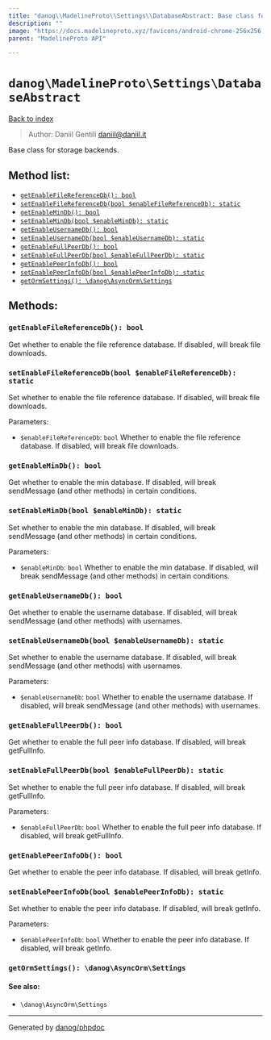 ```yaml
---
title: "danog\\MadelineProto\\Settings\\DatabaseAbstract: Base class for storage backends."
description: ""
image: "https://docs.madelineproto.xyz/favicons/android-chrome-256x256.png"
parent: "MadelineProto API"

---
```

# `danog\MadelineProto\Settings\DatabaseAbstract`
[Back to index](../../../index.html)

> Author: Daniil Gentili <daniil@daniil.it>  
  

Base class for storage backends.  




## Method list:
* [`getEnableFileReferenceDb(): bool`](#getEnableFileReferenceDb)
* [`setEnableFileReferenceDb(bool $enableFileReferenceDb): static`](#setEnableFileReferenceDb)
* [`getEnableMinDb(): bool`](#getEnableMinDb)
* [`setEnableMinDb(bool $enableMinDb): static`](#setEnableMinDb)
* [`getEnableUsernameDb(): bool`](#getEnableUsernameDb)
* [`setEnableUsernameDb(bool $enableUsernameDb): static`](#setEnableUsernameDb)
* [`getEnableFullPeerDb(): bool`](#getEnableFullPeerDb)
* [`setEnableFullPeerDb(bool $enableFullPeerDb): static`](#setEnableFullPeerDb)
* [`getEnablePeerInfoDb(): bool`](#getEnablePeerInfoDb)
* [`setEnablePeerInfoDb(bool $enablePeerInfoDb): static`](#setEnablePeerInfoDb)
* [`getOrmSettings(): \danog\AsyncOrm\Settings`](#getOrmSettings)

## Methods:
### <a name="getEnableFileReferenceDb"></a> `getEnableFileReferenceDb(): bool`

Get whether to enable the file reference database. If disabled, will break file downloads.



### <a name="setEnableFileReferenceDb"></a> `setEnableFileReferenceDb(bool $enableFileReferenceDb): static`

Set whether to enable the file reference database. If disabled, will break file downloads.


Parameters:

* `$enableFileReferenceDb`: `bool` Whether to enable the file reference database. If disabled, will break file downloads.  



### <a name="getEnableMinDb"></a> `getEnableMinDb(): bool`

Get whether to enable the min database. If disabled, will break sendMessage (and other methods) in certain conditions.



### <a name="setEnableMinDb"></a> `setEnableMinDb(bool $enableMinDb): static`

Set whether to enable the min database. If disabled, will break sendMessage (and other methods) in certain conditions.


Parameters:

* `$enableMinDb`: `bool` Whether to enable the min database. If disabled, will break sendMessage (and other methods) in certain conditions.  



### <a name="getEnableUsernameDb"></a> `getEnableUsernameDb(): bool`

Get whether to enable the username database. If disabled, will break sendMessage (and other methods) with usernames.



### <a name="setEnableUsernameDb"></a> `setEnableUsernameDb(bool $enableUsernameDb): static`

Set whether to enable the username database. If disabled, will break sendMessage (and other methods) with usernames.


Parameters:

* `$enableUsernameDb`: `bool` Whether to enable the username database. If disabled, will break sendMessage (and other methods) with usernames.  



### <a name="getEnableFullPeerDb"></a> `getEnableFullPeerDb(): bool`

Get whether to enable the full peer info database. If disabled, will break getFullInfo.



### <a name="setEnableFullPeerDb"></a> `setEnableFullPeerDb(bool $enableFullPeerDb): static`

Set whether to enable the full peer info database. If disabled, will break getFullInfo.


Parameters:

* `$enableFullPeerDb`: `bool` Whether to enable the full peer info database. If disabled, will break getFullInfo.  



### <a name="getEnablePeerInfoDb"></a> `getEnablePeerInfoDb(): bool`

Get whether to enable the peer info database. If disabled, will break getInfo.



### <a name="setEnablePeerInfoDb"></a> `setEnablePeerInfoDb(bool $enablePeerInfoDb): static`

Set whether to enable the peer info database. If disabled, will break getInfo.


Parameters:

* `$enablePeerInfoDb`: `bool` Whether to enable the peer info database. If disabled, will break getInfo.  



### <a name="getOrmSettings"></a> `getOrmSettings(): \danog\AsyncOrm\Settings`




#### See also: 
* `\danog\AsyncOrm\Settings`




---
Generated by [danog/phpdoc](https://phpdoc.daniil.it)
